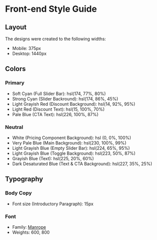 # Front-end Style Guide

## Layout

The designs were created to the following widths:

- Mobile: 375px
- Desktop: 1440px

## Colors

### Primary

- Soft Cyan (Full Slider Bar): hsl(174, 77%, 80%)
- Strong Cyan (Slider Backround): hsl(174, 86%, 45%)
- Light Grayish Red (Discount Background): hsl(14, 92%, 95%)
- Light Red (Discount Text): hsl(15, 100%, 70%)
- Pale Blue (CTA Text): hsl(226, 100%, 87%)

### Neutral

- White (Pricing Component Background): hsl (0, 0%, 100%)
- Very Pale Blue (Main Background): hsl(230, 100%, 99%)
- Light Grayish Blue (Empty Slider Bar): hsl(224, 65%, 95%)
- Light Grayish Blue (Toggle Background): hsl(223, 50%, 87%)
- Grayish Blue (Text): hsl(225, 20%, 60%)
- Dark Desaturated Blue (Text & CTA Background): hsl(227, 35%, 25%)

## Typography

### Body Copy

- Font size (Introductory Paragraph): 15px

### Font

- Family: [Manrope](https://fonts.google.com/specimen/Manrope)
- Weights: 600, 800